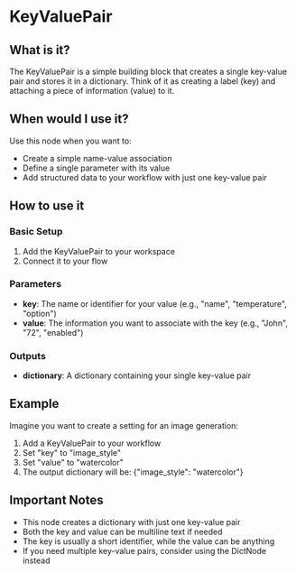 # KeyValuePair

## What is it?

The KeyValuePair is a simple building block that creates a single key-value pair and stores it in a dictionary. Think of it as creating a label (key) and attaching a piece of information (value) to it.

## When would I use it?

Use this node when you want to:

- Create a simple name-value association
- Define a single parameter with its value
- Add structured data to your workflow with just one key-value pair

## How to use it

### Basic Setup

1. Add the KeyValuePair to your workspace
1. Connect it to your flow

### Parameters

- **key**: The name or identifier for your value (e.g., "name", "temperature", "option")
- **value**: The information you want to associate with the key (e.g., "John", "72", "enabled")

### Outputs

- **dictionary**: A dictionary containing your single key-value pair

## Example

Imagine you want to create a setting for an image generation:

1. Add a KeyValuePair to your workflow
1. Set "key" to "image_style"
1. Set "value" to "watercolor"
1. The output dictionary will be: {"image_style": "watercolor"}

## Important Notes

- This node creates a dictionary with just one key-value pair
- Both the key and value can be multiline text if needed
- The key is usually a short identifier, while the value can be anything
- If you need multiple key-value pairs, consider using the DictNode instead
